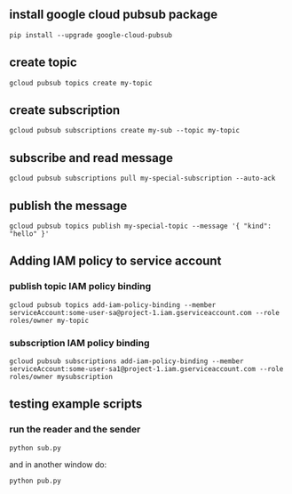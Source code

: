 ## install google cloud pubsub package

```
pip install --upgrade google-cloud-pubsub
```

## create topic
```
gcloud pubsub topics create my-topic
```

## create subscription

```
gcloud pubsub subscriptions create my-sub --topic my-topic
```

## subscribe and read message 
```
gcloud pubsub subscriptions pull my-special-subscription --auto-ack
```

## publish the message
```
gcloud pubsub topics publish my-special-topic --message '{ "kind": "hello" }'
```


## Adding IAM policy to service account

### publish topic IAM policy binding

```
gcloud pubsub topics add-iam-policy-binding --member serviceAccount:some-user-sa@project-1.iam.gserviceaccount.com --role roles/owner my-topic
```

### subscription IAM policy binding

```
gcloud pubsub subscriptions add-iam-policy-binding --member serviceAccount:some-user-sa1@project-1.iam.gserviceaccount.com --role roles/owner mysubscription
```


## testing example scripts

### run the reader and the sender

```
python sub.py
```

and in another window do:

```
python pub.py
```

